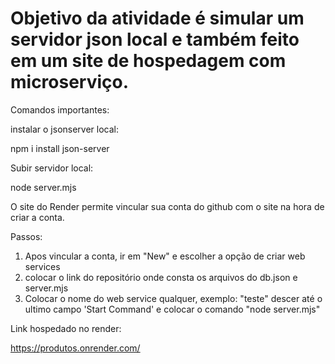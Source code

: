 # Objetivo da atividade é simular um servidor json local e também feito em um site de hospedagem com microserviço.



Comandos importantes:

instalar o jsonserver local:

npm i install json-server 


Subir servidor local:

node server.mjs

O site do Render permite vincular sua conta do github com o site na hora de criar a conta.

Passos:

1) Apos vincular a conta, ir em "New" e escolher a opção de criar web services
2) colocar o link do repositório onde consta os arquivos do db.json e server.mjs
3) Colocar o nome do web service qualquer, exemplo: "teste" descer até o ultimo campo 'Start Command' e colocar o comando "node server.mjs"



Link hospedado no render:

https://produtos.onrender.com/

